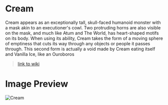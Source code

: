 # Cream

Cream appears as an exceptionally tall, skull-faced humanoid monster with a mask akin to an executioner's cowl. Two protruding horns are also visible on the mask, and much like Atum and The World, has heart-shaped motifs on its body. When using its ability, Cream takes the form of a moving sphere of emptiness that cuts its way through any objects or people it passes through. This second form is actually a void made by Cream eating itself and Vanilla Ice, like an Ouroboros
> [link to wiki](https://jojo.fandom.com/wiki/Cream)

# Image Preview

![Cream](https://static.wikia.nocookie.net/jjba/images/8/83/Cream.png/revision/latest?cb=20160503173330 "Cream")
